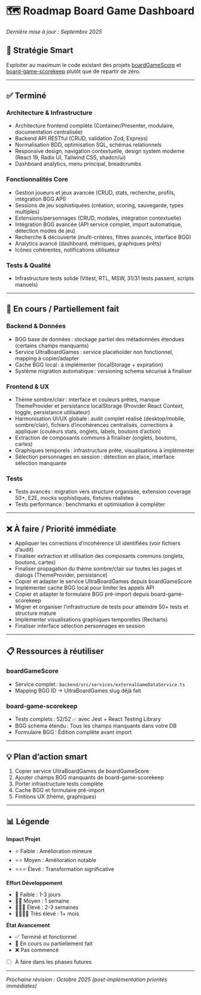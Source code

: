 # 🗺️ Roadmap Board Game Dashboard

*Dernière mise à jour : Septembre 2025*

## 🎯 Stratégie Smart
Exploiter au maximum le code existant des projets [boardGameScore](https://github.com/thibaud200/boardGameScore) et [board-game-scorekeep](https://github.com/thibaud200/board-game-scorekeep) plutôt que de repartir de zéro.

---

## ✅ Terminé

### Architecture & Infrastructure
- Architecture frontend complète (Container/Presenter, modulaire, documentation centralisée)
- Backend API RESTful (CRUD, validation Zod, Express)
- Normalisation BDD, optimisation SQL, schémas relationnels
- Responsive design, navigation contextuelle, design system moderne (React 19, Radix UI, Tailwind CSS, shadcn/ui)
- Dashboard analytics, menu principal, breadcrumbs

### Fonctionnalités Core
- Gestion joueurs et jeux avancée (CRUD, stats, recherche, profils, intégration BGG API)
- Sessions de jeu sophistiquées (création, scoring, sauvegarde, types multiples)
- Extensions/personnages (CRUD, modales, intégration contextuelle)
- Intégration BGG avancée (API service complet, import automatique, détection modes de jeu)
- Recherche & découverte (multi-critères, filtres avancés, interface BGG)
- Analytics avancé (dashboard, métriques, graphiques prêts)
- Icônes cohérentes, notifications utilisateur

### Tests & Qualité
- Infrastructure tests solide (Vitest, RTL, MSW, 31/31 tests passent, scripts manuels)

---

## 🔄 En cours / Partiellement fait

### Backend & Données
- BGG base de données : stockage partiel des métadonnées étendues (certains champs manquants)
- Service UltraBoardGames : service placeholder non fonctionnel, mapping à copier/adapter
- Cache BGG local : à implémenter (localStorage + expiration)
- Système migration automatique : versioning schema sécurisé à finaliser


### Frontend & UX
- Thème sombre/clair : interface et couleurs prêtes, manque ThemeProvider et persistance localStorage (Provider React Context, toggle, persistance utilisateur)
- Harmonisation UI/UX globale : audit complet réalisé (desktop/mobile, sombre/clair), fichiers d’incohérences centralisés, corrections à appliquer (couleurs stats, onglets, labels, boutons d’action)
- Extraction de composants communs à finaliser (onglets, boutons, cartes)
- Graphiques temporels : infrastructure prête, visualisations à implémenter
- Sélection personnages en session : détection en place, interface sélection manquante

### Tests
- Tests avancés : migration vers structure organisée, extension coverage 50+, E2E, mocks sophistiqués, fixtures réalistes
- Tests performance : benchmarks et optimisation à compléter

---


## ❌ À faire / Priorité immédiate

- Appliquer les corrections d’incohérence UI identifiées (voir fichiers d’audit)
- Finaliser extraction et utilisation des composants communs (onglets, boutons, cartes)
- Finaliser propagation du thème sombre/clair sur toutes les pages et dialogs (ThemeProvider, persistance)
- Copier et adapter le service UltraBoardGames depuis boardGameScore
- Implémenter cache BGG local pour limiter les appels API
- Copier et adapter le formulaire BGG pré-import depuis board-game-scorekeep
- Migrer et organiser l’infrastructure de tests pour atteindre 50+ tests et structure mature
- Implémenter visualisations graphiques temporelles (Recharts)
- Finaliser interface sélection personnages en session

---

## 📋 Ressources à réutiliser

### boardGameScore
- Service complet : `backend/src/services/externalGameDataService.ts`
- Mapping BGG ID → UltraBoardGames slug déjà fait

### board-game-scorekeep
- Tests complets : 52/52 ✅ avec Jest + React Testing Library
- BGG schema étendu : Tous les champs manquants dans votre DB
- Formulaire BGG : Édition complète avant import

---

## 💡 Plan d’action smart
1. Copier service UltraBoardGames de boardGameScore
2. Ajouter champs BGG manquants de board-game-scorekeep
3. Porter infrastructure tests complète
4. Cache BGG et formulaire pré-import
5. Finitions UX (thème, graphiques)

---

## 📊 Légende

**Impact Projet**
- ⭐ Faible : Amélioration mineure
- ⭐⭐ Moyen : Amélioration notable
- ⭐⭐⭐ Élevé : Transformation significative

**Effort Développement**
- 🔨 Faible : 1-3 jours
- 🔨🔨 Moyen : 1 semaine
- 🔨🔨🔨 Élevé : 2-3 semaines
- 🔨🔨🔨🔨 Très élevé : 1+ mois

**État Avancement**
- ✅ Terminé et fonctionnel
- 🔄 En cours ou partiellement fait
- ❌ Pas commencé
- [ ] À faire dans les phases futures

---

*Prochaine révision : Octobre 2025 (post-implémentation priorités immédiates)*